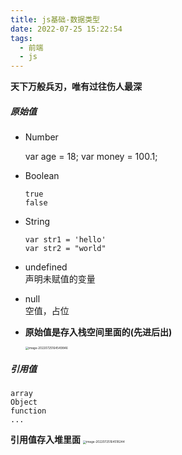 ```yaml
---
title: js基础-数据类型
date: 2022-07-25 15:22:54
tags:
  - 前端
  - js
---
```

**天下万般兵刃，唯有过往伤人最深**
<!--more-->
##### 原始值

- Number  

  var age = 18;
  var money = 100.1;
- Boolean
  ```
  true
  false
  ```
- String  
  ```
  var str1 = 'hello'
  var str2 = "world"
  ```
- undefined  
声明未赋值的变量
- null  
  空值，占位  

- **原始值是存入栈空间里面的(先进后出)**

   <img src="http://img.buxiaoxing.com/uPic/2022/07/25164551-b8zMvc-image-20220725164549846.png" alt="image-20220725164549846" style="zoom: 33%;" />

##### 引用值
```
array
Object
function
...
```

**引用值存入堆里面**
<img src="http://img.buxiaoxing.com/uPic/2022/07/25164519-k4uiNI-image-20220725164518244.png" alt="image-20220725164518244" style="zoom: 33%;" />